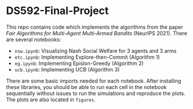 # DS592-Final-Project

This repo contains code which implements the algorithms from the paper *Fair Algorithms for Multi-Agent Multi-Armed Bandits* (NeurIPS 2021). There are several notebooks:
- `nsw.ipynb`: Visualizing Nash Social Welfare for 3 agents and 3 arms 
- `etc.ipynb`: Implementing Explore-then-Commit (Algorithm 1)
- `eg.ipynb`: Implementing Epislon-Greedy (Algorithm 2)
- `ucb.ipynb`: Implementing UCB (Algorithm 3)

There are some basic imports needed for each notebook. After installing these libraries, you should be able to run each cell in the notebook sequentially without issues to run the simulations and reproduce the plots. The plots are also located in `figures`.
